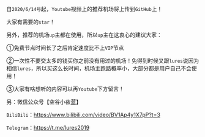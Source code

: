 自`2020/6/14号`起，`Youtube`视频上的推荐机场将上传到`GitHub`上！

大家有需要的`star`！

另外，推荐的机场`up`主都在使用，所以`up`主在这衷心的建议大家：

①免费节点时间长了之后肯定速度比不上`VIP`节点

②一次性不要交太多的钱买你之前没有用过的机场！免得到时候又跟`lures`说因为相信`lures`，所以买这么长时间，机场主跑路概率小，大部分都是用户自己不会使用！

③大家有啥想听的内容可以再`Youtube`下方留言！



另：微信公众号【空谷小莜蓝】

`BiliBili`：https://www.bilibili.com/video/BV1Ap4y1X7pP?t=3

`Telegram`：https://t.me/lures2019

